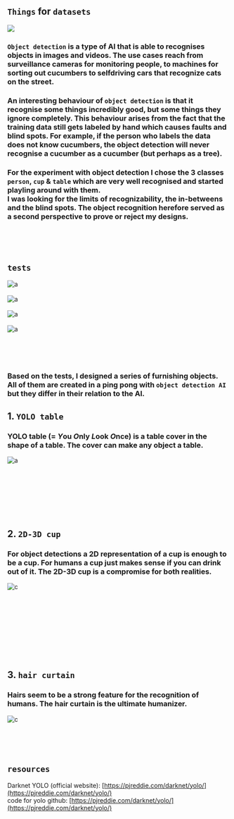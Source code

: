 ## `Things` for `datasets` 

![](https://pjreddie.com/media/image/Screen_Shot_2016-09-07_at_10.56.09_PM.png)

### `Object detection` is a type of AI that is able to recognises objects in images and videos. The use cases reach from surveillance cameras for monitoring people, to machines for sorting out cucumbers to selfdriving cars that recognize cats on the street. 
### An interesting behaviour of `object detection` is that it recognise some things incredibly good, but some things they ignore completely. This behaviour arises from the fact that the training data still gets labeled by hand which causes faults and blind spots. For example, if the person who labels the data does not know cucumbers, the object detection will never recognise a cucumber as a cucumber (but perhaps as a tree). 

### For the experiment with object detection I chose the 3 classes `person`, `cup` & `table` which are very well recognised and started playling around with them. <br> I was looking for the limits of recognizability, the in-betweens and the blind spots. The object recognition herefore served as a second perspective to prove or reject my designs.   

<br><br><br>

## `tests`
![a](img/tasse.gif)   
<br> 
![a](img/kanne-gif-4.gif)   
<br>
![a](img/venti.gif)   
<br>
![a](img/table-test.gif)   

<br><br><br>  


### Based on the tests, I designed a series of furnishing objects. All of them are created in a ping pong with `object detection AI` but they differ in their relation to the AI.

## 1. `YOLO table` 
### YOLO table (= *Y*ou *O*nly *L*ook *O*nce) is a table cover in the shape of a table. The cover can make any object a table.   
![a](img/table.gif)   

<br><br><br><br><br><br>  



## 2. `2D-3D cup`
### For object detections a 2D representation of a cup is enough to be a cup. For humans a cup just makes sense if you can drink out of it. The 2D-3D cup is a compromise for both realities.
![c](img/capri-gif.gif)

<br><br><br><br><br><br><br><br>  



## 3. `hair curtain` 
### Hairs seem to be a strong feature for the recognition of humans. The hair curtain is the ultimate humanizer.
![c](img/prediction-yolo-hair-1.jpg)


<br><br><br>


## `resources` 
Darknet YOLO (official website): [https://pjreddie.com/darknet/yolo/](https://pjreddie.com/darknet/yolo/)   
code for yolo github: [https://pjreddie.com/darknet/yolo/](https://pjreddie.com/darknet/yolo/)   

